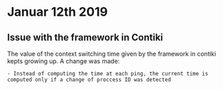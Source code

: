 # Januar 12th 2019

## Issue with the framework in Contiki

The value of the context switching time given by the framework in contiki kepts growing up.
A change was made:

    - Instead of computing the time at each ping, the current time is computed only if a change of proccess ID was detected

